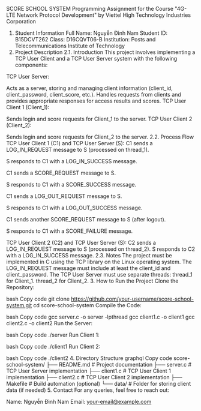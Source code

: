 SCORE SCHOOL SYSTEM
Programming Assignment for the Course "4G-LTE Network Protocol Development"
by Viettel High Technology Industries Corporation

1. Student Information
Full Name: Nguyễn Đình Nam
Student ID: B15DCVT262
Class: D16CQVT06-B
Institution: Posts and Telecommunications Institute of Technology
2. Project Description
2.1. Introduction
This project involves implementing a TCP User Client and a TCP User Server system with the following components:

TCP User Server:

Acts as a server, storing and managing client information (client_id, client_password, client_score, etc.).
Handles requests from clients and provides appropriate responses for access results and scores.
TCP User Client 1 (Client_1):

Sends login and score requests for Client_1 to the server.
TCP User Client 2 (Client_2):

Sends login and score requests for Client_2 to the server.
2.2. Process Flow
TCP User Client 1 (C1) and TCP User Server (S):
C1 sends a LOG_IN_REQUEST message to S
(processed on thread_1).

S responds to C1 with a LOG_IN_SUCCESS message.

C1 sends a SCORE_REQUEST message to S.

S responds to C1 with a SCORE_SUCCESS message.

C1 sends a LOG_OUT_REQUEST message to S.

S responds to C1 with a LOG_OUT_SUCCESS message.

C1 sends another SCORE_REQUEST message to S (after logout).

S responds to C1 with a SCORE_FAILURE message.

TCP User Client 2 (C2) and TCP User Server (S):
C2 sends a LOG_IN_REQUEST message to S
(processed on thread_2).
S responds to C2 with a LOG_IN_SUCCESS message.
2.3. Notes
The project must be implemented in C using the TCP library on the Linux operating system.
The LOG_IN_REQUEST message must include at least the client_id and client_password.
The TCP User Server must use separate threads:
thread_1 for Client_1.
thread_2 for Client_2.
3. How to Run the Project
Clone the Repository:

bash
Copy code
git clone https://github.com/your-username/score-school-system.git
cd score-school-system
Compile the Code:

bash
Copy code
gcc server.c -o server -lpthread
gcc client1.c -o client1
gcc client2.c -o client2
Run the Server:

bash
Copy code
./server
Run Client 1:

bash
Copy code
./client1
Run Client 2:

bash
Copy code
./client2
4. Directory Structure
graphql
Copy code
score-school-system/
├── README.md          # Project documentation
├── server.c           # TCP User Server implementation
├── client1.c          # TCP User Client 1 implementation
├── client2.c          # TCP User Client 2 implementation
├── Makefile           # Build automation (optional)
└── data/              # Folder for storing client data (if needed)
5. Contact
For any queries, feel free to reach out:

Name: Nguyễn Đình Nam
Email: your-email@example.com
